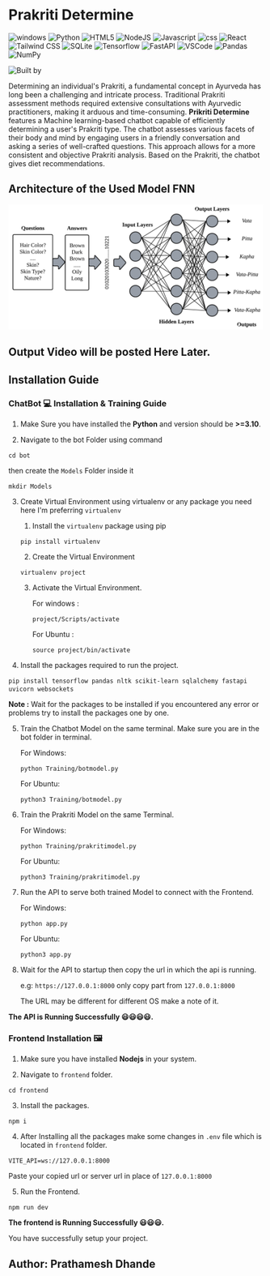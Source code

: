 # Prakriti Determine

![windows](https://img.shields.io/badge/Windows-0078D6?style=for-the-badge&logo=windows&logoColor=white)
![Python](https://img.shields.io/badge/Python-3776AB?style=for-the-badge&logo=python&logoColor=white)
![HTML5](https://img.shields.io/badge/HTML5-E34F26?style=for-the-badge&logo=html5&logoColor=white)
![NodeJS](https://img.shields.io/badge/Node.js-43853D?style=for-the-badge&logo=node.js&logoColor=white)
![Javascript](https://img.shields.io/badge/JavaScript-F7DF1E?style=for-the-badge&logo=javascript&logoColor=black)
![css](https://img.shields.io/badge/CSS3-1572B6?style=for-the-badge&logo=css3&logoColor=white)
![React](https://img.shields.io/badge/React-20232A?style=for-the-badge&logo=react&logoColor=61DAFB)
![Tailwind CSS](https://img.shields.io/badge/Tailwind_CSS-38B2AC?style=for-the-badge&logo=tailwind-css&logoColor=white)
![SQLite](https://img.shields.io/badge/SQLite-07405E?style=for-the-badge&logo=sqlite&logoColor=white)
![Tensorflow](https://img.shields.io/badge/TensorFlow-FF6F00?style=for-the-badge&logo=tensorflow&logoColor=white)
![FastAPI](https://img.shields.io/badge/FastAPI-009485?style=for-the-badge&logo=fastapi&logoColor=white)
![VSCode](https://img.shields.io/badge/Visual_Studio_Code-0078D4?style=for-the-badge&logo=visual%20studio%20code&logoColor=white)
![Pandas](https://img.shields.io/badge/pandas-%23150458.svg?style=for-the-badge&logo=pandas&logoColor=white)
![NumPy](https://img.shields.io/badge/numpy-%23013243.svg?style=for-the-badge&logo=numpy&logoColor=white)

![Built by](http://ForTheBadge.com/images/badges/built-by-developers.svg)

Determining an individual's Prakriti, a fundamental concept in Ayurveda has long been a challenging and intricate process. Traditional Prakriti assessment methods required extensive consultations with Ayurvedic practitioners, making it arduous and time-consuming. **Prikriti Determine** features a Machine learning-based chatbot capable of efficiently determining a user's Prakriti type. The chatbot assesses various facets of their body and mind by engaging users in a friendly conversation and asking a series of well-crafted questions. This approach allows for a more consistent and objective Prakriti analysis. Based on the Prakriti, the chatbot gives diet recommendations.

## Architecture of the Used Model FNN

![FNN Architecture](./Assets/Fnn%20architecture.png)

## Output Video will be posted Here Later.

## Installation Guide

### ChatBot 💻 Installation & Training Guide

1. Make Sure you have installed the **Python** and version should be **>=3.10**.

2. Navigate to the bot Folder using command

```
cd bot
```

then create the `Models` Folder inside it

```
mkdir Models
```

3. Create Virtual Environment using virtualenv or any package you need here I'm preferring `virtualenv`

   1. Install the `virtualenv` package using pip

   ```
   pip install virtualenv
   ```

   2. Create the Virtual Environment

   ```
   virtualenv project
   ```

   3. Activate the Virtual Environment.

      For windows :

      ```
      project/Scripts/activate
      ```

      For Ubuntu :

      ```
      source project/bin/activate
      ```

4. Install the packages required to run the project.

```
pip install tensorflow pandas nltk scikit-learn sqlalchemy fastapi uvicorn websockets
```

**Note :** Wait for the packages to be installed if you encountered any error or problems try to install the packages one by one.

5. Train the Chatbot Model on the same terminal. Make sure you are in the bot folder in terminal.

   For Windows:

   ```
   python Training/botmodel.py
   ```

   For Ubuntu:

   ```
   python3 Training/botmodel.py
   ```

6. Train the Prakriti Model on the same Terminal.

   For Windows:

   ```
   python Training/prakritimodel.py
   ```

   For Ubuntu:

   ```
   python3 Training/prakritimodel.py
   ```

7. Run the API to serve both trained Model to connect with the Frontend.

   For Windows:

   ```
   python app.py
   ```

   For Ubuntu:

   ```
   python3 app.py
   ```

8. Wait for the API to startup then copy the url in which the api is running.

   e.g: `https://127.0.0.1:8000` only copy part from `127.0.0.1:8000`

   The URL may be different for different OS make a note of it.

**The API is Running Successfully 😃😃😃😃.**

### Frontend Installation 🖼️

1. Make sure you have installed **Nodejs** in your system.

2. Navigate to `frontend` folder.

```
cd frontend
```

3. Install the packages.

```
npm i
```

4. After Installing all the packages make some changes in `.env` file which is located in `frontend` folder.

```
VITE_API=ws://127.0.0.1:8000
```

Paste your copied url or server url in place of `127.0.0.1:8000`

5. Run the Frontend.

```
npm run dev
```

**The frontend is Running Successfully 😃😃😃.**

You have successfully setup your project.

## Author: Prathamesh Dhande
